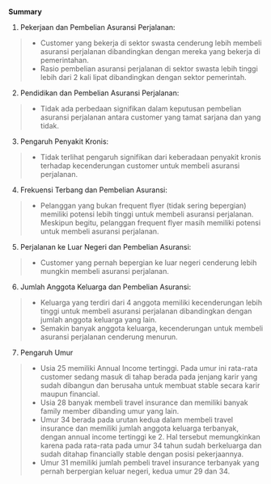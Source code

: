 **Summary**

1. Pekerjaan dan Pembelian Asuransi Perjalanan:
> - Customer yang bekerja di sektor swasta cenderung lebih membeli asuransi perjalanan dibandingkan dengan mereka yang bekerja di pemerintahan.
> - Rasio pembelian asuransi perjalanan di sektor swasta lebih tinggi lebih dari 2 kali lipat dibandingkan dengan sektor pemerintah.

2. Pendidikan dan Pembelian Asuransi Perjalanan:
> - Tidak ada perbedaan signifikan dalam keputusan pembelian asuransi perjalanan antara customer yang tamat sarjana dan yang tidak.

3. Pengaruh Penyakit Kronis:
> - Tidak terlihat pengaruh signifikan dari keberadaan penyakit kronis terhadap kecenderungan customer untuk membeli asuransi perjalanan.

4. Frekuensi Terbang dan Pembelian Asuransi:
> - Pelanggan yang bukan frequent flyer (tidak sering bepergian) memiliki potensi lebih tinggi untuk membeli asuransi perjalanan. Meskipun begitu, pelanggan frequent flyer masih memiliki potensi untuk membeli asuransi perjalanan.

5. Perjalanan ke Luar Negeri dan Pembelian Asuransi:
> - Customer yang pernah bepergian ke luar negeri cenderung lebih mungkin membeli asuransi perjalanan.

6. Jumlah Anggota Keluarga dan Pembelian Asuransi:
> - Keluarga yang terdiri dari 4 anggota memiliki kecenderungan lebih tinggi untuk membeli asuransi perjalanan dibandingkan dengan jumlah anggota keluarga yang lain.
> - Semakin banyak anggota keluarga, kecenderungan untuk membeli asuransi perjalanan cenderung menurun.

7. Pengaruh Umur
> - Usia 25 memiliki Annual Income tertinggi. Pada umur ini rata-rata customer sedang masuk di tahap berada pada jenjang karir yang sudah dibangun dan berusaha untuk membuat stable secara karir maupun financial.
> - Usia 28 banyak membeli travel insurance dan memiliki banyak family member dibanding umur yang lain.
> - Umur 34 berada pada urutan kedua dalam membeli travel insurance dan memiliki jumlah anggota keluarga terbanyak, dengan annual income tertinggi ke 2. Hal tersebut memungkinkan karena pada rata-rata pada umur 34 tahun sudah berkeluarga dan sudah ditahap financially stable dengan posisi pekerjaannya.
> - Umur 31 memiliki jumlah pembeli travel insurance terbanyak yang pernah berpergian keluar negeri, kedua umur 29 dan 34.